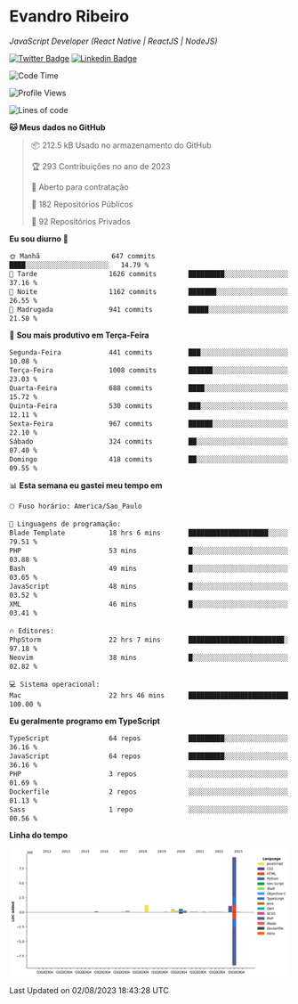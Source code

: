 # Evandro **Ribeiro**

*JavaScript Developer (React Native | ReactJS | NodeJS)*

[![Twitter Badge](https://img.shields.io/badge/-@ribeiroevandro-201B2D?style=flat-square&labelColor=201B2D&logo=twitter&logoColor=white&link=https://twitter.com/ribeiroevandro)](https://twitter.com/ribeiroevandro) 
[![Linkedin Badge](https://img.shields.io/badge/-Evandro%20Ribeiro-201B2D?style=flat-square&logo=Linkedin&logoColor=white&link=https://www.linkedin.com/in/ribeiroevandro)](https://www.linkedin.com/in/ribeiroevandro) 


<!--START_SECTION:waka-->
![Code Time](http://img.shields.io/badge/Code%20Time-3%2C323%20hrs%2014%20mins-blue)

![Profile Views](http://img.shields.io/badge/Visualizac%C3%B5es%20do%20perfil-0-blue)

![Lines of code](https://img.shields.io/badge/Desde%20o%20Hello%20World%20eu%20escrevi-13.8%20million%20linhas%20de%20c%C3%B3digo-blue)

**🐱 Meus dados no GitHub** 

> 📦 212.5 kB Usado no armazenamento do GitHub 
 > 
> 🏆 293 Contribuições no ano de 2023
 > 
> 💼 Aberto para contratação
 > 
> 📜 182 Repositórios Públicos 
 > 
> 🔑 92 Repositórios Privados 
 > 
**Eu sou diurno 🐤** 

```text
🌞 Manhã                  647 commits         ████░░░░░░░░░░░░░░░░░░░░░   14.79 % 
🌆 Tarde                  1626 commits        █████████░░░░░░░░░░░░░░░░   37.16 % 
🌃 Noite                  1162 commits        ███████░░░░░░░░░░░░░░░░░░   26.55 % 
🌙 Madrugada              941 commits         █████░░░░░░░░░░░░░░░░░░░░   21.50 % 
```
📅 **Sou mais produtivo em Terça-Feira** 

```text
Segunda-Feira            441 commits         ███░░░░░░░░░░░░░░░░░░░░░░   10.08 % 
Terça-Feira              1008 commits        ██████░░░░░░░░░░░░░░░░░░░   23.03 % 
Quarta-Feira             688 commits         ████░░░░░░░░░░░░░░░░░░░░░   15.72 % 
Quinta-Feira             530 commits         ███░░░░░░░░░░░░░░░░░░░░░░   12.11 % 
Sexta-Feira              967 commits         ██████░░░░░░░░░░░░░░░░░░░   22.10 % 
Sábado                   324 commits         ██░░░░░░░░░░░░░░░░░░░░░░░   07.40 % 
Domingo                  418 commits         ██░░░░░░░░░░░░░░░░░░░░░░░   09.55 % 
```


📊 **Esta semana eu gastei meu tempo em** 

```text
🕑︎ Fuso horário: America/Sao_Paulo

💬 Linguagens de programação: 
Blade Template           18 hrs 6 mins       ████████████████████░░░░░   79.51 % 
PHP                      53 mins             █░░░░░░░░░░░░░░░░░░░░░░░░   03.88 % 
Bash                     49 mins             █░░░░░░░░░░░░░░░░░░░░░░░░   03.65 % 
JavaScript               48 mins             █░░░░░░░░░░░░░░░░░░░░░░░░   03.52 % 
XML                      46 mins             █░░░░░░░░░░░░░░░░░░░░░░░░   03.41 % 

🔥 Editores: 
PhpStorm                 22 hrs 7 mins       ████████████████████████░   97.18 % 
Neovim                   38 mins             █░░░░░░░░░░░░░░░░░░░░░░░░   02.82 % 

💻 Sistema operacional: 
Mac                      22 hrs 46 mins      █████████████████████████   100.00 % 
```

**Eu geralmente programo em TypeScript** 

```text
TypeScript               64 repos            █████████░░░░░░░░░░░░░░░░   36.16 % 
JavaScript               64 repos            █████████░░░░░░░░░░░░░░░░   36.16 % 
PHP                      3 repos             ░░░░░░░░░░░░░░░░░░░░░░░░░   01.69 % 
Dockerfile               2 repos             ░░░░░░░░░░░░░░░░░░░░░░░░░   01.13 % 
Sass                     1 repo              ░░░░░░░░░░░░░░░░░░░░░░░░░   00.56 % 
```



**Linha do tempo**

![Lines of Code chart](https://raw.githubusercontent.com/ribeiroevandro/ribeiroevandro/main/assets/bar_graph.png)


 Last Updated on 02/08/2023 18:43:28 UTC
<!--END_SECTION:waka-->
